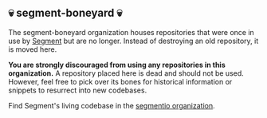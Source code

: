 ## 💀 segment-boneyard 💀

The segment-boneyard organization houses repositories that were once in use by [Segment](https://github.com/segmentio/) but are no longer. Instead of destroying an old repository, it is moved here.

**You are strongly discouraged from using any repositories in this organization.** A repository placed here is dead and should not be used. However, feel free to pick over its bones for historical information or snippets to resurrect into new codebases.

Find Segment's living codebase in the [segmentio organization](https://github.com/segmentio/).

